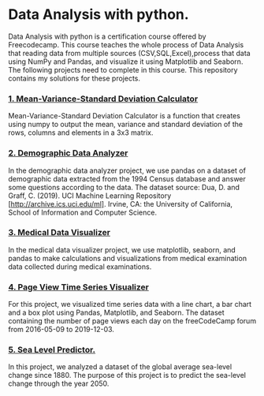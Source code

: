 # Data Analysis with python.
Data Analysis with python is a certification course offered by Freecodecamp. This course teaches the whole process of Data Analysis that reading data from multiple sources (CSV,SQL,Excel),process that data using NumPy and Pandas, and visualize it using Matplotlib and Seaborn. The following projects need to complete in this course. This repository contains my solutions for these projects.

### [1. Mean-Variance-Standard Deviation Calculator](https://github.com/LahiruCW/data-analysis-freecodecamp/tree/main/mean-variance-standard-deviation-calculator)
Mean-Variance-Standard Deviation Calculator is a function that creates using numpy to output the mean, variance and standard deviation of the rows, columns and elements in a 3x3 matrix. 

### [2. Demographic Data Analyzer](https://github.com/LahiruCW/data-analysis-freecodecamp/tree/main/demographic_data_analyzer)
In the demographic data analyzer project, we use pandas on a dataset of demographic data extracted from the 1994 Census database and answer some questions according to the data. The dataset source: Dua, D. and Graff, C. (2019). UCI Machine Learning Repository [http://archive.ics.uci.edu/ml]. Irvine, CA: the University of California, School of Information and Computer Science.

### [3. Medical Data Visualizer](https://github.com/LahiruCW/data-analysis-freecodecamp/tree/main/medical_data_visualizer)
In the medical data visualizer project, we use matplotlib, seaborn, and pandas to make calculations and visualizations from medical examination data collected during medical examinations.

### [4. Page View Time Series Visualizer](https://github.com/LahiruCW/data-analysis-freecodecamp/tree/main/page-view-time-series-visualizer)
For this project, we visualized time series data with a line chart, a bar chart and a box plot using Pandas, Matplotlib, and Seaborn. The dataset containing the number of page views each day on the freeCodeCamp forum from 2016-05-09 to 2019-12-03.

### [5. Sea Level Predictor.](https://github.com/LahiruCW/data-analysis-freecodecamp/tree/main/sea-level-predictor)
In this project, we analyzed a dataset of the global average sea-level change since 1880. The purpose of this project is to predict the sea-level change through the year 2050.
